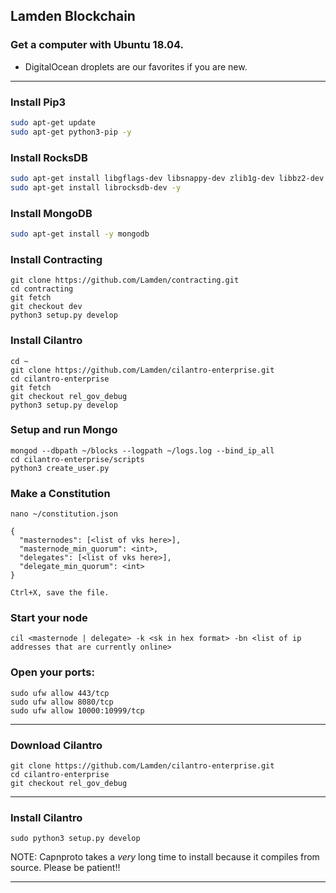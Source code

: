 ## Lamden Blockchain
### Get a computer with Ubuntu 18.04.
* DigitalOcean droplets are our favorites if you are new.

* * *

### Install Pip3
```bash
sudo apt-get update
sudo apt-get python3-pip -y
```

### Install RocksDB
```bash
sudo apt-get install libgflags-dev libsnappy-dev zlib1g-dev libbz2-dev liblz4-dev libzstd-dev libbz2-dev -y
sudo apt-get install librocksdb-dev -y
```

### Install MongoDB
```bash
sudo apt-get install -y mongodb
```

### Install Contracting
```
git clone https://github.com/Lamden/contracting.git
cd contracting
git fetch
git checkout dev
python3 setup.py develop
```

### Install Cilantro
```
cd ~
git clone https://github.com/Lamden/cilantro-enterprise.git
cd cilantro-enterprise
git fetch
git checkout rel_gov_debug
python3 setup.py develop
```

### Setup and run Mongo
```
mongod --dbpath ~/blocks --logpath ~/logs.log --bind_ip_all
cd cilantro-enterprise/scripts
python3 create_user.py
```

### Make a Constitution
```
nano ~/constitution.json

{
  "masternodes": [<list of vks here>],
  "masternode_min_quorum": <int>,
  "delegates": [<list of vks here>],
  "delegate_min_quorum": <int>
}

Ctrl+X, save the file.
```

### Start your node
```
cil <masternode | delegate> -k <sk in hex format> -bn <list of ip addresses that are currently online>
```

### Open your ports:
```
sudo ufw allow 443/tcp
sudo ufw allow 8080/tcp
sudo ufw allow 10000:10999/tcp
```
* * *

### Download Cilantro
```
git clone https://github.com/Lamden/cilantro-enterprise.git
cd cilantro-enterprise
git checkout rel_gov_debug
```
* * *
### Install Cilantro
```
sudo python3 setup.py develop
```
NOTE: Capnproto takes a *very* long time to install because it compiles from source. Please be patient!!

* * *
